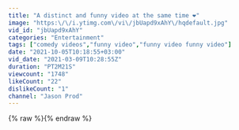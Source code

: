 ```yaml
---
title: "A distinct and funny video at the same time ❤️"
image: "https:\/\/i.ytimg.com\/vi\/jbUapd9xAhY\/hqdefault.jpg"
vid_id: "jbUapd9xAhY"
categories: "Entertainment"
tags: ["comedy videos","funny video","funny video funny video"]
date: "2021-10-05T10:18:55+03:00"
vid_date: "2021-03-09T10:28:55Z"
duration: "PT2M21S"
viewcount: "1748"
likeCount: "22"
dislikeCount: "1"
channel: "Jason Prod"
---
```

{% raw %}{% endraw %}
